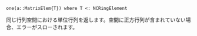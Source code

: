 ```
one(a::MatrixElem{T}) where T <: NCRingElement
```

同じ行列空間における単位行列を返します。空間に正方行列が含まれていない場合、エラーがスローされます。
